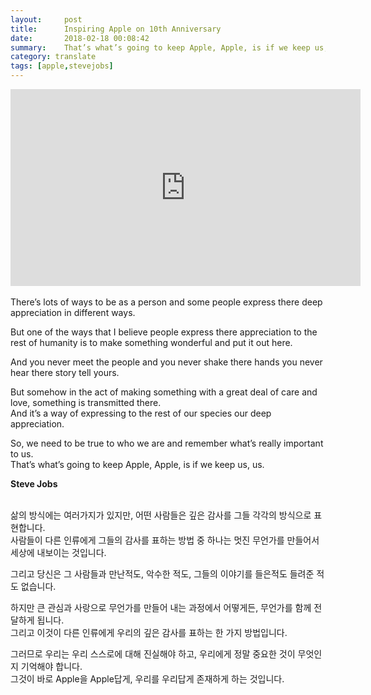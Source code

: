 ```yaml
---
layout:     post
title:      Inspiring Apple on 10th Anniversary
date:       2018-02-18 00:08:42
summary:    That’s what’s going to keep Apple, Apple, is if we keep us, us. 
category: translate
tags: [apple,stevejobs]
---
```

<center><div class="video-container"><iframe width="560" height="315" src="https://www.youtube.com/embed/oVm0R-fGJrA?rel=0&amp;showinfo=0" frameborder="0" allow="autoplay; encrypted-media" allowfullscreen></iframe></div></center>
<br />
There’s lots of ways to be as a person and some people express there deep appreciation in different ways.

But one of the ways that I believe people express there appreciation to the rest of humanity 
is to make something wonderful and put it out here.

And you never meet the people and you never shake there hands you never hear there story tell yours.

But somehow in the act of making something with a great deal of care and love, something is transmitted there. <br />
And it’s a way of expressing to the rest of our species our deep appreciation. 

So, we need to be true to who we are and remember what’s really important to us. <br />
That’s what’s going to keep Apple, Apple, is if we keep us, us. 

<b>Steve Jobs</b>

<br />
삶의 방식에는 여러가지가 있지만, 어떤 사람들은 깊은 감사를 그들 각각의 방식으로 표현합니다.<br />
사람들이 다른 인류에게 그들의 감사를 표하는 방법 중 하나는 멋진 무언가를 만들어서 세상에 내보이는 것입니다.

그리고 당신은 그 사람들과 만난적도, 악수한 적도, 그들의 이야기를 들은적도 들려준 적도 없습니다.

하지만 큰 관심과 사랑으로 무언가를 만들어 내는 과정에서 어떻게든, 무언가를 함께 전달하게 됩니다.<br />
그리고 이것이 다른 인류에게 우리의 깊은 감사를 표하는 한 가지 방법입니다.

그러므로 우리는 우리 스스로에 대해 진실해야 하고, 우리에게 정말 중요한 것이 무엇인지 기억해야 합니다.<br />
그것이 바로 Apple을 Apple답게, 우리를 우리답게 존재하게 하는 것입니다.
